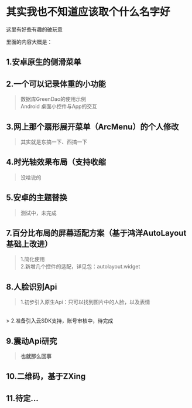 # 其实我也不知道应该取个什么名字好
这里有好些有趣的破玩意



里面的内容大概是：

## 1.安卓原生的侧滑菜单

## 2.一个可以记录体重的小功能
> 数据库GreenDao的使用示例<br/>
Android 桌面小控件与App的交互

## 3.网上那个扇形展开菜单（ArcMenu）的个人修改
> 其实就是东搞一下、西搞一下

## 4.时光轴效果布局（支持收缩
> 没啥说的

## 5.安卓的主题替换
> 测试中，未完成

## 7.百分比布局的屏幕适配方案（基于鸿洋AutoLayout基础上改进）
> 1.简化使用<br/>
> 2.新增几个控件的适配，详见包：autolayout.widget

## 8.人脸识别Api
> 1.初步引入原生Api：只可以找到图片中的人脸，以及表情
<br/>
> 2.准备引入云SDK支持，账号审核中，待完成

## 9.震动Api研究
> **也就那么回事**

## 10.二维码，基于ZXing

## 11.待定...



